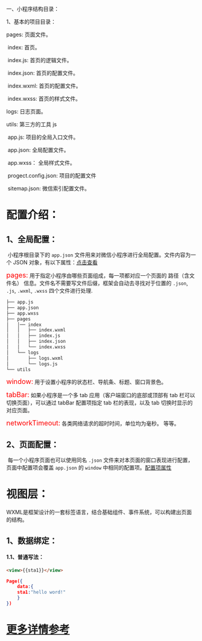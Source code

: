 一、小程序结构目录：

1、基本的项目目录：

pages: 页面文件。

​	index: 首页。

​	index.js: 首页的逻辑文件。

​	index.json: 首页的配置文件。

​	index.wxml: 首页的配置文件。

​	index.wxss: 首页的样式文件。

logs: 日志页面。

utils: 第三方的工具 js

​	app.js: 项目的全局入口文件。

​	app.json: 全局配置文件。

​	app.wxss： 全局样式文件。

​	progect.config.json: 项目的配置文件

​	sitemap.json: 微信索引配置文件。

# 配置介绍：

## 1、全局配置：

​	小程序根目录下的 `app.json` 文件用来对微信小程序进行全局配置。文件内容为一个 JSON 对象，有以下属性：[点击查看](https://developers.weixin.qq.com/miniprogram/dev/reference/configuration/app.html#全局配置)

<font size=4 color=red>pages:</font> 用于指定小程序由哪些页面组成，每一项都对应一个页面的 路径（含文件名） 信息。文件名不需要写文件后缀，框架会自动去寻找对于位置的 `.json`, `.js`, `.wxml`, `.wxss` 四个文件进行处理.

~~~makefile
├── app.js
├── app.json
├── app.wxss
├── pages
│   │── index
│   │   ├── index.wxml
│   │   ├── index.js
│   │   ├── index.json
│   │   └── index.wxss
│   └── logs
│       ├── logs.wxml
│       └── logs.js
└── utils
~~~

<font size=4 color=red>window:</font> 用于设置小程序的状态栏、导航条、标题、窗口背景色。

<font size=4 color=red>tabBar:</font> 如果小程序是一个多 tab 应用（客户端窗口的底部或顶部有 tab 栏可以切换页面），可以通过 tabBar 配置项指定 tab 栏的表现，以及 tab 切换时显示的对应页面。

<font size=4 color=red>networkTimeout:</font> 各类网络请求的超时时间，单位均为毫秒。  等等。

## 2、页面配置：

​	每一个小程序页面也可以使用同名 `.json` 文件来对本页面的窗口表现进行配置，页面中配置项会覆盖 `app.json` 的 `window` 中相同的配置项。[配置项属性](https://developers.weixin.qq.com/miniprogram/dev/reference/configuration/page.html#页面配置)

# 视图层：

​	WXML是框架设计的一套标签语言，结合基础组件、事件系统，可以构建出页面的结构。

## 1、数据绑定：

#### 1.1、普通写法：

~~~html
<view>{{sta1}}</view>
~~~

~~~json
Page({
	data:{
	sta1:"hello word!"
	}
})
~~~

# [更多详情参考](https://www.w3cschool.cn/weixinapp/weixinapp-data.html)


